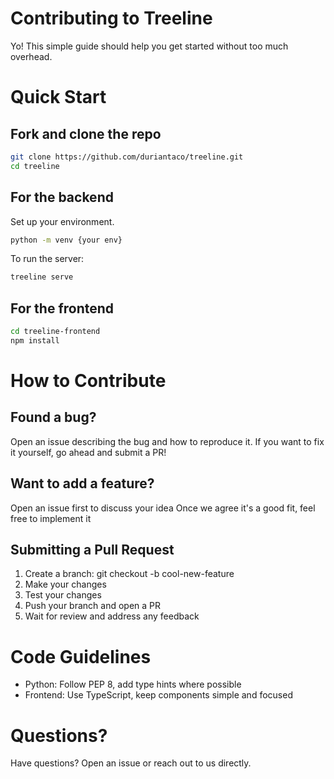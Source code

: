 # Contributing to Treeline

Yo! This simple guide should help you get started without too much overhead.

# Quick Start

## Fork and clone the repo

```bash
git clone https://github.com/duriantaco/treeline.git
cd treeline
```

## For the backend

Set up your environment. 

```bash
python -m venv {your env}
```

To run the server: 

```bash
treeline serve
```

## For the frontend

```bash
cd treeline-frontend
npm install
```

# How to Contribute

## Found a bug?

Open an issue describing the bug and how to reproduce it. If you want to fix it yourself, go ahead and submit a PR!

## Want to add a feature?

Open an issue first to discuss your idea
Once we agree it's a good fit, feel free to implement it

## Submitting a Pull Request

1. Create a branch: git checkout -b cool-new-feature
2. Make your changes
3. Test your changes
4. Push your branch and open a PR
5. Wait for review and address any feedback

# Code Guidelines

* Python: Follow PEP 8, add type hints where possible
* Frontend: Use TypeScript, keep components simple and focused

# Questions?
Have questions? Open an issue or reach out to us directly.


